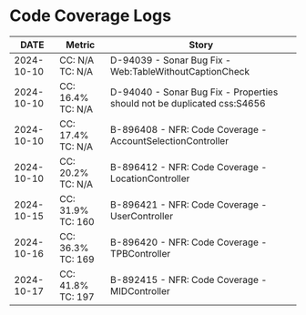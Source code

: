 # Code Coverage Logs

| DATE | Metric | Story |
|---|---|---|
| 2024-10-10 | CC: N/A   TC: N/A | D-94039 - Sonar Bug Fix - Web:TableWithoutCaptionCheck |
| 2024-10-10 | CC: 16.4% TC: N/A | D-94040 - Sonar Bug Fix - Properties should not be duplicated css:S4656 |
| 2024-10-10 | CC: 17.4% TC: N/A | B-896408 - NFR: Code Coverage - AccountSelectionController |
| 2024-10-10 | CC: 20.2% TC: N/A | B-896412 - NFR: Code Coverage - LocationController |
| 2024-10-15 | CC: 31.9% TC: 160 | B-896421 - NFR: Code Coverage - UserController |
| 2024-10-16 | CC: 36.3% TC: 169 | B-896420 - NFR: Code Coverage - TPBController |
| 2024-10-17 | CC: 41.8% TC: 197 | B-892415 - NFR: Code Coverage - MIDController |
